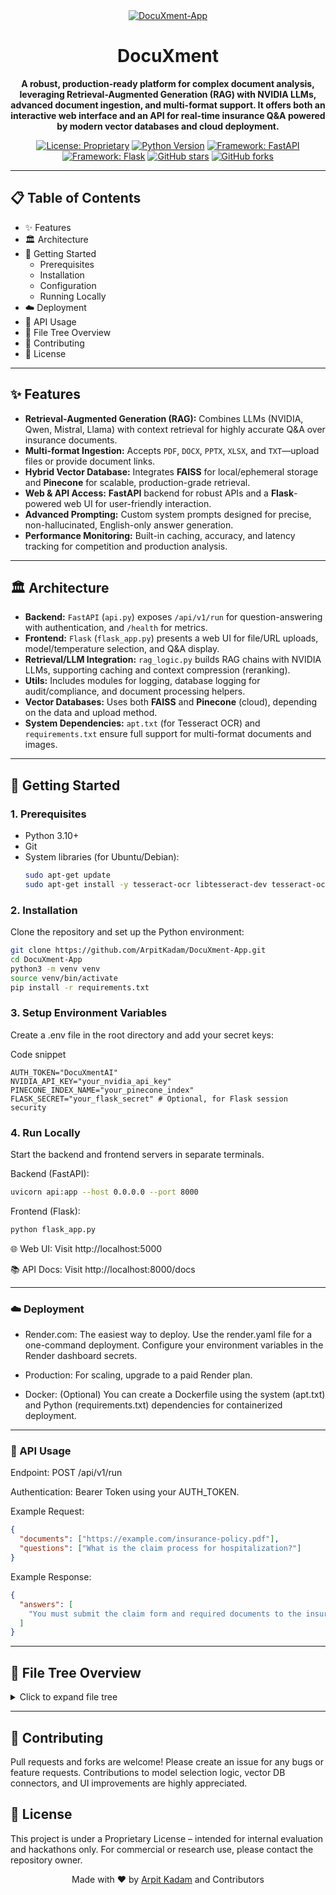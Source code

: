 <div align="center">
<a href="https://ibb.co/1fN1SP6M"><img src="https://i.ibb.co/6RSzdTB8/Gemini-Generated-Image-oimnesoimnesoimn.png" alt="DocuXment-App" border="0"></a>

# DocuXment

**A robust, production-ready platform for complex document analysis, leveraging Retrieval-Augmented Generation (RAG) with NVIDIA LLMs, advanced document ingestion, and multi-format support. It offers both an interactive web interface and an API for real-time insurance Q&A powered by modern vector databases and cloud deployment.**

</div>

<div align="center">

[![License: Proprietary](https://img.shields.io/badge/License-Proprietary-red.svg)](LICENSE.md)
[![Python Version](https://img.shields.io/badge/Python-3.10+-blue.svg)](https://www.python.org/downloads/)
[![Framework: FastAPI](https://img.shields.io/badge/Framework-FastAPI-green.svg)](https://fastapi.tiangolo.com/)
[![Framework: Flask](https://img.shields.io/badge/Framework-Flask-blue.svg)](https://flask.palletsprojects.com/)
[![GitHub stars](https://img.shields.io/github/stars/ArpitKadam/DocuXment-App?style=social)](https://github.com/ArpitKadam/DocuXment-App/stargazers)
[![GitHub forks](https://img.shields.io/github/forks/ArpitKadam/DocuXment-App?style=social)](https://github.com/ArpitKadam/DocuXment-App/network/members)

</div>

---

## 📋 Table of Contents

- ✨ Features
- 🏛️ Architecture
- 🚀 Getting Started
  - Prerequisites
  - Installation
  - Configuration
  - Running Locally
- ☁️ Deployment
- 🔌 API Usage
- 📂 File Tree Overview
- 🤝 Contributing
- 📜 License

---

## ✨ Features

- **Retrieval-Augmented Generation (RAG):** Combines LLMs (NVIDIA, Qwen, Mistral, Llama) with context retrieval for highly accurate Q&A over insurance documents.
- **Multi-format Ingestion:** Accepts `PDF`, `DOCX`, `PPTX`, `XLSX`, and `TXT`—upload files or provide document links.
- **Hybrid Vector Database:** Integrates **FAISS** for local/ephemeral storage and **Pinecone** for scalable, production-grade retrieval.
- **Web & API Access:** **FastAPI** backend for robust APIs and a **Flask**-powered web UI for user-friendly interaction.
- **Advanced Prompting:** Custom system prompts designed for precise, non-hallucinated, English-only answer generation.
- **Performance Monitoring:** Built-in caching, accuracy, and latency tracking for competition and production analysis.

---

## 🏛️ Architecture

- **Backend:** `FastAPI` (`api.py`) exposes `/api/v1/run` for question-answering with authentication, and `/health` for metrics.
- **Frontend:** `Flask` (`flask_app.py`) presents a web UI for file/URL uploads, model/temperature selection, and Q&A display.
- **Retrieval/LLM Integration:** `rag_logic.py` builds RAG chains with NVIDIA LLMs, supporting caching and context compression (reranking).
- **Utils:** Includes modules for logging, database logging for audit/compliance, and document processing helpers.
- **Vector Databases:** Uses both **FAISS** and **Pinecone** (cloud), depending on the data and upload method.
- **System Dependencies:** `apt.txt` (for Tesseract OCR) and `requirements.txt` ensure full support for multi-format documents and images.

---

## 🚀 Getting Started

### 1. Prerequisites
- Python 3.10+
- Git
- System libraries (for Ubuntu/Debian):
  ```bash
  sudo apt-get update
  sudo apt-get install -y tesseract-ocr libtesseract-dev tesseract-ocr-eng tesseract-ocr-hin
  ```
### 2. Installation
Clone the repository and set up the Python environment:

```Bash
git clone https://github.com/ArpitKadam/DocuXment-App.git
cd DocuXment-App
python3 -m venv venv
source venv/bin/activate
pip install -r requirements.txt
```

### 3. Setup Environment Variables
Create a .env file in the root directory and add your secret keys:

Code snippet
```
AUTH_TOKEN="DocuXmentAI"
NVIDIA_API_KEY="your_nvidia_api_key"
PINECONE_INDEX_NAME="your_pinecone_index"
FLASK_SECRET="your_flask_secret" # Optional, for Flask session security
```
### 4. Run Locally
Start the backend and frontend servers in separate terminals.

Backend (FastAPI):

```Bash
uvicorn api:app --host 0.0.0.0 --port 8000
```
Frontend (Flask):

```Bash
python flask_app.py
```

🌐 Web UI: Visit http://localhost:5000

📚 API Docs: Visit http://localhost:8000/docs

---

### ☁️ Deployment
- Render.com: The easiest way to deploy. Use the render.yaml file for a one-command deployment. Configure your environment variables in the Render dashboard secrets.

- Production: For scaling, upgrade to a paid Render plan.

- Docker: (Optional) You can create a Dockerfile using the system (apt.txt) and Python (requirements.txt) dependencies for containerized deployment.

---

### 🔌 API Usage
Endpoint: POST /api/v1/run

Authentication: Bearer Token using your AUTH_TOKEN.

Example Request:

```JSON
{
  "documents": ["https://example.com/insurance-policy.pdf"],
  "questions": ["What is the claim process for hospitalization?"]
}
```
Example Response:

```JSON
{
  "answers": [
    "You must submit the claim form and required documents to the insurer within 30 days of discharge, as outlined in Section 8 of the policy."
  ]
}
```

---

## 📂 File Tree Overview
<details>
<summary>Click to expand file tree</summary>

```
.
├── api.py              # FastAPI backend for API, RAG logic, and metrics.
├── flask_app.py        # Flask web frontend for interactive demo.
├── rag_logic.py        # RAG pipeline, LLM integration, caching.
├── requirements.txt    # All Python package dependencies.
├── apt.txt             # System libraries for OCR and document processing.
├── render.yaml         # Render.com deployment configuration.
├── .env.example        # Example environment file.
├── faiss_indexes/      # Local vector DB storage (auto-created).
├── static/             # CSS, JS, and image assets for the frontend.
└── templates/          # HTML templates for the Flask app.
```

</details>

---

## 🤝 Contributing
Pull requests and forks are welcome! Please create an issue for any bugs or feature requests. Contributions to model selection logic, vector DB connectors, and UI improvements are highly appreciated.

## 📜 License
This project is under a Proprietary License – intended for internal evaluation and hackathons only. For commercial or research use, please contact the repository owner.

<div align="center">
Made with ❤️ by <a href="https://github.com/ArpitKadam/">Arpit Kadam</a> and Contributors
</div>
